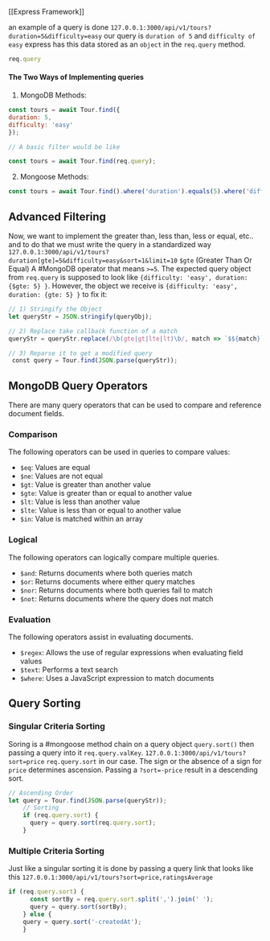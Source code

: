 [[Express Framework]]

an example of a query is done `127.0.0.1:3000/api/v1/tours?duration=5&difficulty=easy` our query is `duration of 5` and `difficulty of easy` express has this data stored as an `object` in the `req.query` method.
```JavaScript
req.query
```

#### The Two Ways of Implementing queries

1. MongoDB Methods:
```JavaScript
const tours = await Tour.find({
duration: 5,
difficulty: 'easy'
});

// A basic filter would be like

const tours = await Tour.find(req.query);
```

2. Mongoose Methods:
```JavaScript
const tours = await Tour.find().where('duration').equals(5).where('difficutly').equals('easy');
```


## Advanced Filtering

Now, we want to implement the greater than, less than, less or equal, etc.. and to do that we must write the query in a standardized way `127.0.0.1:3000/api/v1/tours?duration[gte]=5&difficulty=easy&sort=1&limit=10`
`$gte` (Greater Than Or Equal) A #MongoDB operator that means `>=5`. The expected query object from `req.query` is supposed to look like `{difficulty: 'easy', duration: {$gte: 5} }`. However, the object we receive is `{difficulty: 'easy', duration: {gte: 5} }` to fix it:

```JavaScript
// 1) Stringify the Object
let queryStr = JSON.stringify(queryObj);

// 2) Replace take callback function of a match
queryStr = queryStr.replace(/\b(gte|gt|lte|lt)\b/, match => `$${match}`);

// 3) Reparse it to get a modified query
 const query = Tour.find(JSON.parse(queryStr));

```

## MongoDB Query Operators

There are many query operators that can be used to compare and reference document fields.

### Comparison

The following operators can be used in queries to compare values:

- `$eq`: Values are equal
- `$ne`: Values are not equal
- `$gt`: Value is greater than another value
- `$gte`: Value is greater than or equal to another value
- `$lt`: Value is less than another value
- `$lte`: Value is less than or equal to another value
- `$in`: Value is matched within an array

### Logical

The following operators can logically compare multiple queries.

- `$and`: Returns documents where both queries match
- `$or`: Returns documents where either query matches
- `$nor`: Returns documents where both queries fail to match
- `$not`: Returns documents where the query does not match

### Evaluation

The following operators assist in evaluating documents.

- `$regex`: Allows the use of regular expressions when evaluating field values
- `$text`: Performs a text search
- `$where`: Uses a JavaScript expression to match documents



## Query Sorting


### Singular Criteria Sorting

Soring is a #mongoose method chain on a query object `query.sort()` then passing a query into it `req.query.valKey`.
`127.0.0.1:3000/api/v1/tours?sort=price` `req.query.sort` in our case.
The sign or the absence of a sign for `price` determines ascension. Passing a `?sort=-price` result in a descending sort.

```JavaScript
// Ascending Order
let query = Tour.find(JSON.parse(queryStr));
    // Sorting
    if (req.query.sort) {
      query = query.sort(req.query.sort);
    }
```


### Multiple Criteria Sorting

Just like a singular sorting it is done by passing a query link that looks like this `127.0.0.1:3000/api/v1/tours?sort=price,ratingsAverage`

```JavaScript
if (req.query.sort) {
      const sortBy = req.query.sort.split(',').join(' ');
      query = query.sort(sortBy);
    } else {
    query = query.sort('-createdAt');
    }
```


